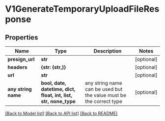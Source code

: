 # V1GenerateTemporaryUploadFileResponse


## Properties
Name | Type | Description | Notes
------------ | ------------- | ------------- | -------------
**presign_url** | **str** |  | [optional] 
**headers** | **{str: (str,)}** |  | [optional] 
**url** | **str** |  | [optional] 
**any string name** | **bool, date, datetime, dict, float, int, list, str, none_type** | any string name can be used but the value must be the correct type | [optional]

[[Back to Model list]](../README.md#documentation-for-models) [[Back to API list]](../README.md#documentation-for-api-endpoints) [[Back to README]](../README.md)


